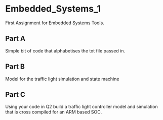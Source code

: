 # Embedded_Systems_1
First Assignment for Embedded Systems Tools.

## Part A 
Simple bit of code that alphabetises the txt file passed in.

## Part B 
Model for the traffic light simulation and state machine

## Part C 
Using your code in Q2 build a traffic light controller model and simulation that is
cross compiled for an ARM based SOC.
